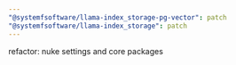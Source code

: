```yaml
---
"@systemfsoftware/llama-index_storage-pg-vector": patch
"@systemfsoftware/llama-index_storage": patch
---
```


refactor: nuke settings and core packages
